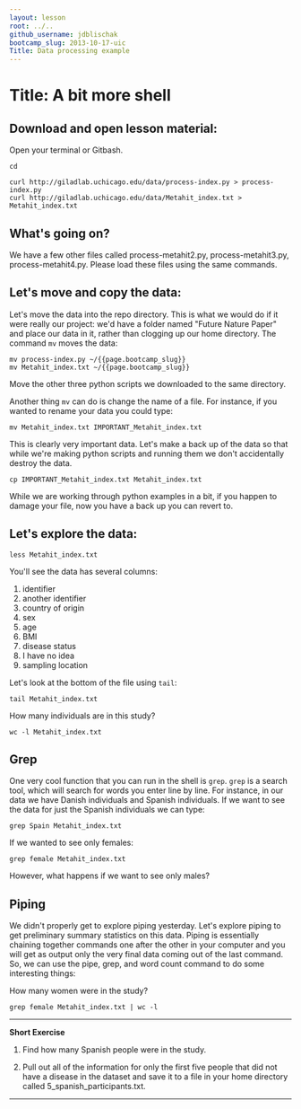 ```yaml
---
layout: lesson
root: ../..
github_username: jdblischak
bootcamp_slug: 2013-10-17-uic
Title: Data processing example
---
```


# Title: A bit more shell

## Download and open lesson material:

Open your terminal or Gitbash. 

	cd 
	
	curl http://giladlab.uchicago.edu/data/process-index.py > process-index.py
	curl http://giladlab.uchicago.edu/data/Metahit_index.txt > Metahit_index.txt

## What's going on?

We have a few other files called process-metahit2.py, process-metahit3.py, process-metahit4.py. Please load these files using the same commands. 

## Let's move and copy the data:
Let's move the data into the repo directory. This is what we would do if it were really our project: we'd have a folder named "Future Nature Paper" and place our data in it, rather than clogging up our home directory. The command `mv` moves the data:

	mv process-index.py ~/{{page.bootcamp_slug}}
	mv Metahit_index.txt ~/{{page.bootcamp_slug}}
	
Move the other three python scripts we downloaded to the same directory.
	
Another thing `mv` can do is change the name of a file. For instance, if you wanted to rename your data you could type:

	mv Metahit_index.txt IMPORTANT_Metahit_index.txt
	
This is clearly very important data. Let's make a back up of the data so that while we're making python scripts and running them we don't accidentally destroy the data.

	cp IMPORTANT_Metahit_index.txt Metahit_index.txt
	
While we are working through python examples in a bit, if you happen to damage your file, now you have a back up you can revert to. 

## Let's explore the data:

	less Metahit_index.txt
		
You'll see the data has several columns: 
1. identifier 
2. another identifier 
3. country of origin
4. sex
5. age
6. BMI
7. disease status
8. I have no idea
9. sampling location

Let's look at the bottom of the file using `tail`:
	
	tail Metahit_index.txt

How many individuals are in this study?

	wc -l Metahit_index.txt

## Grep

One very cool function that you can run in the shell is `grep`. `grep` is a search tool, which will search for words you enter line by line. For instance, in our data we have Danish individuals and Spanish individuals. If we want to see the data for just the Spanish individuals we can type:

	grep Spain Metahit_index.txt
	
If we wanted to see only females:

	grep female Metahit_index.txt
	
However, what happens if we want to see only males?

	
## Piping

We didn't properly get to explore piping yesterday. Let's explore piping to get preliminary summary statistics on this data. Piping is essentially chaining together commands one after the other in your computer and you will get as output only the very final data coming out of the last command. So, we can use the pipe, grep, and word count command to do some interesting things:

How many women were in the study?

	grep female Metahit_index.txt | wc -l
	
* * * *
**Short Exercise**

	
1. Find how many Spanish people were in the study.

2. Pull out all of the information for only the first five people that did not have a disease in the dataset and save it to a file in your home directory called 5_spanish_participants.txt. 
	

* * * * 
